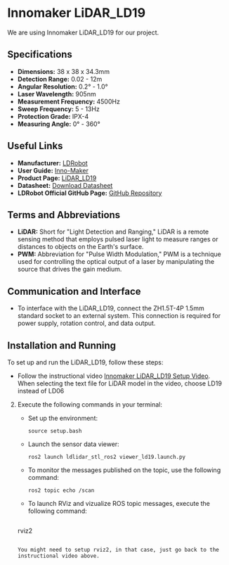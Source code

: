 # Innomaker LiDAR_LD19
We are using Innomaker LiDAR_LD19 for our project. 

## Specifications
- **Dimensions:** 38 x 38 x 34.3mm
- **Detection Range:** 0.02 - 12m
- **Angular Resolution:** 0.2° - 1.0°
- **Laser Wavelength:** 905nm
- **Measurement Frequency:** 4500Hz
- **Sweep Frequency:** 5 - 13Hz
- **Protection Grade:** IPX-4
- **Measuring Angle:** 0° - 360°

## Useful Links
- **Manufacturer:** [LDRobot](https://www.ldrobot.com)
- **User Guide:** [Inno-Maker](https://www.inno-maker.com)
- **Product Page:** [LiDAR_LD19](https://www.inno-maker.com/product/lidar-ld06/)
- **Datasheet:** [Download Datasheet](https://www.inno-maker.com/wp-content/uploads/2020/11/LDROBOT_LD06_Datasheet.pdf)
- **LDRobot Official GitHub Page:** [GitHub Repository](https://github.com/ldrobotSensorTeam/)

## Terms and Abbreviations

- **LiDAR:** Short for "Light Detection and Ranging," LiDAR is a remote sensing method that employs pulsed laser light to measure ranges or distances to objects on the Earth's surface.
- **PWM:** Abbreviation for "Pulse Width Modulation," PWM is a technique used for controlling the optical output of a laser by manipulating the source that drives the gain medium.

## Communication and Interface
- To interface with the LiDAR_LD19, connect the ZH1.5T-4P 1.5mm standard socket to an external system. This connection is required for power supply, rotation control, and data output.

## Installation and Running
To set up and run the LiDAR_LD19, follow these steps:
- Follow the instructional video [Innomaker LiDAR_LD19 Setup Video](https://www.youtube.com/watch?v=OJWAsV6-0GE). When selecting the text file for LiDAR model in the video, choose LD19 instead of LD06
2. Execute the following commands in your terminal:

   - Set up the environment:
     ```
     source setup.bash
     ```

   - Launch the sensor data viewer:
     ```
     ros2 launch ldlidar_stl_ros2 viewer_ld19.launch.py
     ```

   - To monitor the messages published on the topic, use the following command:
     ```
     ros2 topic echo /scan
     ```
   - To launch RViz and vizualize ROS topic messages, execute the following command:
     ```
    rviz2
     ```
     
    You might need to setup rviz2, in that case, just go back to the instructional video above.